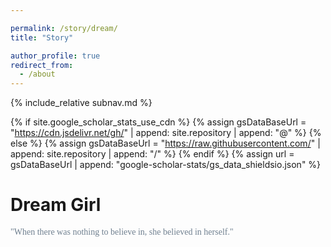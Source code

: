```yaml
---

permalink: /story/dream/
title: "Story"

author_profile: true
redirect_from: 
  - /about
---
```

{% include_relative subnav.md %}

{% if site.google_scholar_stats_use_cdn %}
{% assign gsDataBaseUrl = "https://cdn.jsdelivr.net/gh/" | append: site.repository | append: "@" %}
{% else %}
{% assign gsDataBaseUrl = "https://raw.githubusercontent.com/" | append: site.repository | append: "/" %}
{% endif %}
{% assign url = gsDataBaseUrl | append: "google-scholar-stats/gs_data_shieldsio.json" %}

<span class='anchor' id='about-me'></span>



# Dream Girl

<span style="font-family: Century Schoolbook;color:rgb(112,128,144);">"When there was nothing to believe in, she believed in herself."</span>


